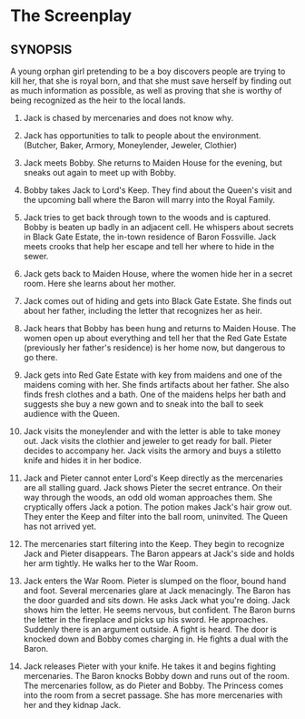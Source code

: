# The Screenplay

## SYNOPSIS

A young orphan girl pretending to be a boy discovers people are trying to kill her, that she is royal born, and that she must save herself by finding out as much information as possible, as well as proving that she is worthy of being recognized as the heir to the local lands.

1. Jack is chased by mercenaries and does not know why.

2. Jack has opportunities to talk to people about the environment. (Butcher, Baker, Armory, Moneylender, Jeweler, Clothier)

3. Jack meets Bobby. She returns to Maiden House for the evening, but sneaks out again to meet up with Bobby.

4. Bobby takes Jack to Lord's Keep. They find about the Queen's visit and the upcoming ball where the Baron will marry into the Royal Family.

5. Jack tries to get back through town to the woods and is captured. Bobby is beaten up badly in an adjacent cell. He whispers about secrets in Black Gate Estate, the in-town residence of Baron Fossville. Jack meets crooks that help her escape and tell her where to hide in the sewer.

6. Jack gets back to Maiden House, where the women hide her in a secret room. Here she learns about her mother.

7. Jack comes out of hiding and gets into Black Gate Estate. She finds out about her father, including the letter that recognizes her as heir.

8. Jack hears that Bobby has been hung and returns to Maiden House. The women open up about everything and tell her that the Red Gate Estate (previously her father's residence) is her home now, but dangerous to go there.

9. Jack gets into Red Gate Estate with key from maidens and one of the maidens coming with her. She finds artifacts about her father. She also finds fresh clothes and a bath. One of the maidens helps her bath and suggests she buy a new gown and to sneak into the ball to seek audience with the Queen.

10. Jack visits the moneylender and with the letter is able to take money out. Jack visits the clothier and jeweler to get ready for ball. Pieter decides to accompany her. Jack visits the armory and buys a stiletto knife and hides it in her bodice.

11. Jack and Pieter cannot enter Lord's Keep directly as the mercenaries are all stalling guard. Jack shows Pieter the secret entrance. On their way through the woods, an odd old woman approaches them. She cryptically offers Jack a potion. The potion makes Jack's hair grow out. They enter the Keep and filter into the ball room, uninvited. The Queen has not arrived yet.

12. The mercenaries start filtering into the Keep. They begin to recognize Jack and Pieter disappears. The Baron appears at Jack's side and holds her arm tightly. He walks her to the War Room.

13. Jack enters the War Room. Pieter is slumped on the floor, bound hand and foot. Several mercenaries glare at Jack menacingly. The Baron has the door guarded and sits down. He asks Jack what you're doing. Jack shows him the letter. He seems nervous, but confident. The Baron burns the letter in the fireplace and picks up his sword. He approaches. Suddenly there is an argument outside. A fight is heard. The door is knocked down and Bobby comes charging in. He fights a dual with the Baron.

14. Jack releases Pieter with your knife. He takes it and begins fighting mercenaries. The Baron knocks Bobby down and runs out of the room. The mercenaries follow, as do Pieter and Bobby. The Princess comes into the room from a secret passage. She has more mercenaries with her and they kidnap Jack.
